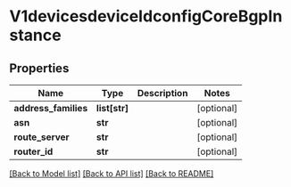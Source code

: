 # V1devicesdeviceIdconfigCoreBgpInstance

## Properties
Name | Type | Description | Notes
------------ | ------------- | ------------- | -------------
**address_families** | **list[str]** |  | [optional] 
**asn** | **str** |  | [optional] 
**route_server** | **str** |  | [optional] 
**router_id** | **str** |  | [optional] 

[[Back to Model list]](../README.md#documentation-for-models) [[Back to API list]](../README.md#documentation-for-api-endpoints) [[Back to README]](../README.md)

